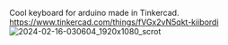 Cool keyboard for arduino made in Tinkercad.
https://www.tinkercad.com/things/fVGx2vN5qkt-kiibordi
![2024-02-16-030604_1920x1080_scrot](https://github.com/koivuniemi/Kiibordi/assets/98561787/a85925f3-cc3d-4120-bdd3-2f19dde6fedd)
